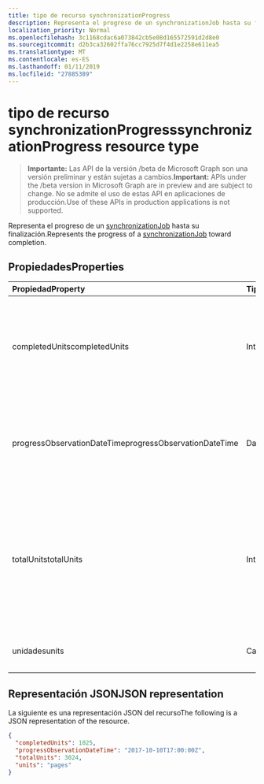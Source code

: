 ```yaml
---
title: tipo de recurso synchronizationProgress
description: Representa el progreso de un synchronizationJob hasta su finalización.
localization_priority: Normal
ms.openlocfilehash: 3c1168cdac6a073842cb5e08d165572591d2d8e0
ms.sourcegitcommit: d2b3ca32602ffa76cc7925d7f4d1e2258e611ea5
ms.translationtype: MT
ms.contentlocale: es-ES
ms.lasthandoff: 01/11/2019
ms.locfileid: "27885389"
---
```

# <a name="synchronizationprogress-resource-type"></a><span data-ttu-id="7730d-103">tipo de recurso synchronizationProgress</span><span class="sxs-lookup"><span data-stu-id="7730d-103">synchronizationProgress resource type</span></span>

> <span data-ttu-id="7730d-104">**Importante:** Las API de la versión /beta de Microsoft Graph son una versión preliminar y están sujetas a cambios.</span><span class="sxs-lookup"><span data-stu-id="7730d-104">**Important:** APIs under the /beta version in Microsoft Graph are in preview and are subject to change.</span></span> <span data-ttu-id="7730d-105">No se admite el uso de estas API en aplicaciones de producción.</span><span class="sxs-lookup"><span data-stu-id="7730d-105">Use of these APIs in production applications is not supported.</span></span>

<span data-ttu-id="7730d-106">Representa el progreso de un [synchronizationJob](synchronization-synchronizationjob.md) hasta su finalización.</span><span class="sxs-lookup"><span data-stu-id="7730d-106">Represents the progress of a [synchronizationJob](synchronization-synchronizationjob.md) toward completion.</span></span>

## <a name="properties"></a><span data-ttu-id="7730d-107">Propiedades</span><span class="sxs-lookup"><span data-stu-id="7730d-107">Properties</span></span>

| <span data-ttu-id="7730d-108">Propiedad</span><span class="sxs-lookup"><span data-stu-id="7730d-108">Property</span></span>                              | <span data-ttu-id="7730d-109">Tipo</span><span class="sxs-lookup"><span data-stu-id="7730d-109">Type</span></span>      | <span data-ttu-id="7730d-110">Description</span><span class="sxs-lookup"><span data-stu-id="7730d-110">Description</span></span>    |
|:--------------------------------------|:----------|:---------------|
|<span data-ttu-id="7730d-111">completedUnits</span><span class="sxs-lookup"><span data-stu-id="7730d-111">completedUnits</span></span>|<span data-ttu-id="7730d-112">Int32</span><span class="sxs-lookup"><span data-stu-id="7730d-112">Int32</span></span>|<span data-ttu-id="7730d-113">El numerador de una relación de progreso; el número de unidades de cambios ya procesados.</span><span class="sxs-lookup"><span data-stu-id="7730d-113">The numerator of a progress ratio; the number of units of changes already processed.</span></span>|
|<span data-ttu-id="7730d-114">progressObservationDateTime</span><span class="sxs-lookup"><span data-stu-id="7730d-114">progressObservationDateTime</span></span>|<span data-ttu-id="7730d-115">DateTimeOffset</span><span class="sxs-lookup"><span data-stu-id="7730d-115">DateTimeOffset</span></span>|<span data-ttu-id="7730d-116">La hora de una observación de progreso como un desplazamiento en minutos de la hora UTC.</span><span class="sxs-lookup"><span data-stu-id="7730d-116">The time of a progress observation as an offset in minutes from UTC.</span></span>|
|<span data-ttu-id="7730d-117">totalUnits</span><span class="sxs-lookup"><span data-stu-id="7730d-117">totalUnits</span></span>|<span data-ttu-id="7730d-118">Int32</span><span class="sxs-lookup"><span data-stu-id="7730d-118">Int32</span></span>|<span data-ttu-id="7730d-119">El denominador de una relación de progreso; un número de unidades de los cambios que va a procesar para llevar a cabo la sincronización.</span><span class="sxs-lookup"><span data-stu-id="7730d-119">The denominator of a progress ratio; a number of units of changes to be processed to accomplish synchronization.</span></span>|
|<span data-ttu-id="7730d-120">unidades</span><span class="sxs-lookup"><span data-stu-id="7730d-120">units</span></span>|<span data-ttu-id="7730d-121">Cadena</span><span class="sxs-lookup"><span data-stu-id="7730d-121">String</span></span>|<span data-ttu-id="7730d-122">Una descripción opcional de las unidades.</span><span class="sxs-lookup"><span data-stu-id="7730d-122">An optional description of the units.</span></span>|

<!-- The troubleshootingUrl property is missing a description -->

## <a name="json-representation"></a><span data-ttu-id="7730d-123">Representación JSON</span><span class="sxs-lookup"><span data-stu-id="7730d-123">JSON representation</span></span>

<span data-ttu-id="7730d-124">La siguiente es una representación JSON del recurso</span><span class="sxs-lookup"><span data-stu-id="7730d-124">The following is a JSON representation of the resource.</span></span>

<!-- {
  "blockType": "resource",
  "optionalProperties": [

  ],
  "@odata.type": "microsoft.graph.synchronizationStatus"
}-->

```json
{
  "completedUnits": 1025,
  "progressObservationDateTime": "2017-10-10T17:00:00Z",
  "totalUnits": 3024,
  "units": "pages"
}

```

<!-- uuid: 15571993-7e2f-4842-84d5-01ceb67cdc05
20185-08-14 22:30:00 UTC -->
<!-- {
  "type": "#page.annotation",
  "description": "synchronizationProcess resource",
  "keywords": "",
  "section": "documentation",
  "tocPath": ""
}-->

